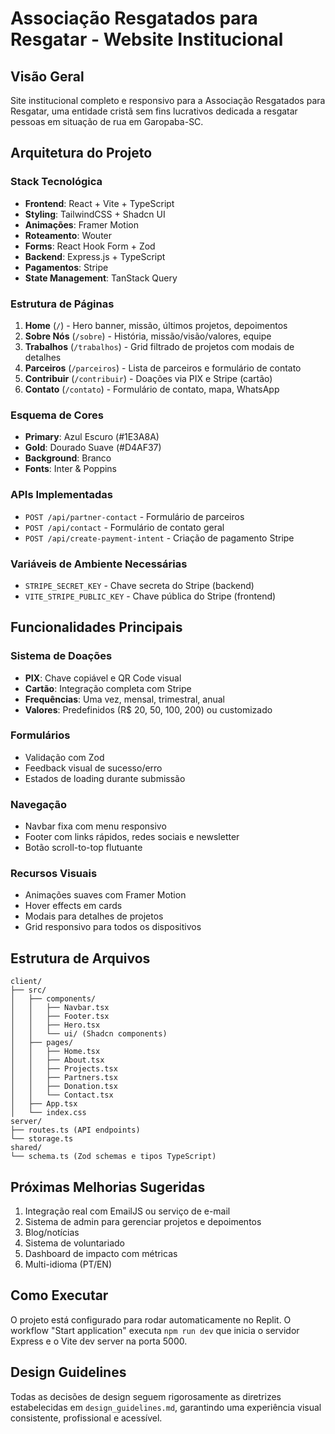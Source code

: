# Associação Resgatados para Resgatar - Website Institucional

## Visão Geral
Site institucional completo e responsivo para a Associação Resgatados para Resgatar, uma entidade cristã sem fins lucrativos dedicada a resgatar pessoas em situação de rua em Garopaba-SC.

## Arquitetura do Projeto

### Stack Tecnológica
- **Frontend**: React + Vite + TypeScript
- **Styling**: TailwindCSS + Shadcn UI
- **Animações**: Framer Motion
- **Roteamento**: Wouter
- **Forms**: React Hook Form + Zod
- **Backend**: Express.js + TypeScript
- **Pagamentos**: Stripe
- **State Management**: TanStack Query

### Estrutura de Páginas
1. **Home** (`/`) - Hero banner, missão, últimos projetos, depoimentos
2. **Sobre Nós** (`/sobre`) - História, missão/visão/valores, equipe
3. **Trabalhos** (`/trabalhos`) - Grid filtrado de projetos com modais de detalhes
4. **Parceiros** (`/parceiros`) - Lista de parceiros e formulário de contato
5. **Contribuir** (`/contribuir`) - Doações via PIX e Stripe (cartão)
6. **Contato** (`/contato`) - Formulário de contato, mapa, WhatsApp

### Esquema de Cores
- **Primary**: Azul Escuro (#1E3A8A)
- **Gold**: Dourado Suave (#D4AF37)
- **Background**: Branco
- **Fonts**: Inter & Poppins

### APIs Implementadas
- `POST /api/partner-contact` - Formulário de parceiros
- `POST /api/contact` - Formulário de contato geral
- `POST /api/create-payment-intent` - Criação de pagamento Stripe

### Variáveis de Ambiente Necessárias
- `STRIPE_SECRET_KEY` - Chave secreta do Stripe (backend)
- `VITE_STRIPE_PUBLIC_KEY` - Chave pública do Stripe (frontend)

## Funcionalidades Principais

### Sistema de Doações
- **PIX**: Chave copiável e QR Code visual
- **Cartão**: Integração completa com Stripe
- **Frequências**: Uma vez, mensal, trimestral, anual
- **Valores**: Predefinidos (R$ 20, 50, 100, 200) ou customizado

### Formulários
- Validação com Zod
- Feedback visual de sucesso/erro
- Estados de loading durante submissão

### Navegação
- Navbar fixa com menu responsivo
- Footer com links rápidos, redes sociais e newsletter
- Botão scroll-to-top flutuante

### Recursos Visuais
- Animações suaves com Framer Motion
- Hover effects em cards
- Modais para detalhes de projetos
- Grid responsivo para todos os dispositivos

## Estrutura de Arquivos

```
client/
├── src/
│   ├── components/
│   │   ├── Navbar.tsx
│   │   ├── Footer.tsx
│   │   ├── Hero.tsx
│   │   └── ui/ (Shadcn components)
│   ├── pages/
│   │   ├── Home.tsx
│   │   ├── About.tsx
│   │   ├── Projects.tsx
│   │   ├── Partners.tsx
│   │   ├── Donation.tsx
│   │   └── Contact.tsx
│   ├── App.tsx
│   └── index.css
server/
├── routes.ts (API endpoints)
└── storage.ts
shared/
└── schema.ts (Zod schemas e tipos TypeScript)
```

## Próximas Melhorias Sugeridas
1. Integração real com EmailJS ou serviço de e-mail
2. Sistema de admin para gerenciar projetos e depoimentos
3. Blog/notícias
4. Sistema de voluntariado
5. Dashboard de impacto com métricas
6. Multi-idioma (PT/EN)

## Como Executar
O projeto está configurado para rodar automaticamente no Replit. O workflow "Start application" executa `npm run dev` que inicia o servidor Express e o Vite dev server na porta 5000.

## Design Guidelines
Todas as decisões de design seguem rigorosamente as diretrizes estabelecidas em `design_guidelines.md`, garantindo uma experiência visual consistente, profissional e acessível.
